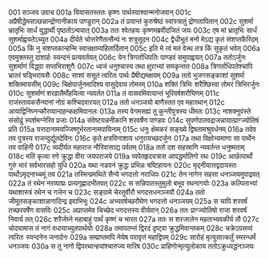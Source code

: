 001  सञ्जय उवाच
001a यियासतस्ततः कृष्णः पार्थस्याश्वान्मनोजवान्
001c अप्रैषीद्धेमसञ्छन्नान्द्रोणानीकाय पाण्डुरान्
002a तं प्रयान्तं कुरुश्रेष्ठं स्वांस्त्रातुं द्रोणतापितान्
002c सुशर्मा भ्रातृभिः सार्धं युद्धार्थी पृष्ठतोऽन्वयात्
003a ततः श्वेतहयः कृष्णमब्रवीदजितं जयः
003c एष मां भ्रातृभिः सार्धं सुशर्माह्वयतेऽच्युत
004a दीर्यते चोत्तरेणैतत्सैन्यं नः शत्रुसूदन
004c द्वैधीभूतं मनो मेऽद्य कृतं संशप्तकैरिदम्
005a किं नु संशप्तकान्हन्मि स्वान्रक्षाम्यहितार्दितान्
005c इति मे त्वं मतं वेत्थ तत्र किं सुकृतं भवेत्
006a एवमुक्तस्तु दाशार्हः स्यन्दनं प्रत्यवर्तयत्
006c येन त्रिगर्ताधिपतिः पाण्डवं समुपाह्वयत्
007a ततोऽर्जुनः सुशर्माणं विद्ध्वा सप्तभिराशुगैः
007c ध्वजं धनुश्चास्य तथा क्षुराभ्यां समकृन्तत
008a त्रिगर्ताधिपतेश्चापि भ्रातरं षड्भिरायसैः
008c साश्वं ससूतं त्वरितः पार्थः प्रैषीद्यमक्षयम्
009a ततो भुजगसङ्काशां सुशर्मा शक्तिमायसीम्
009c चिक्षेपार्जुनमादिश्य वासुदेवाय तोमरम्
010a शक्तिं त्रिभिः शरैश्छित्त्वा तोमरं त्रिभिरर्जुनः
010c सुशर्माणं शरव्रातैर्मोहयित्वा न्यवर्तत
011a तं वासवमिवायान्तं भूरिवर्षशरौघिणम्
011c राजंस्तावकसैन्यानां नोग्रं कश्चिदवारयत्
012a ततो धनञ्जयो बाणैस्तत एव महारथान्
012c आयाद्विनिघ्नन्कौरव्यान्दहन्कक्षमिवानलः
013a तस्य वेगमसह्यं तु कुन्तीपुत्रस्य धीमतः
013c नाशक्नुवंस्ते संसोढुं स्पर्शमग्नेरिव प्रजाः
014a संवेष्टयन्ननीकानि शरवर्षेण पाण्डवः
014c सुपर्णपातवद्राजन्नायात्प्राग्ज्योतिषं प्रति
015a यत्तदानामयज्जिष्णुर्भरतानामपायिनाम्
015c धनुः क्षेमकरं सङ्ख्ये द्विषतामश्रुवर्धनम्
016a तदेव तव पुत्रस्य राजन्दुर्द्यूतदेविनः
016c कृते क्षत्रविनाशाय धनुरायच्छदर्जुनः
017a तथा विक्षोभ्यमाणा सा पार्थेन तव वाहिनी
017c व्यदीर्यत महाराज नौरिवासाद्य पर्वतम्
018a ततो दश सहस्राणि न्यवर्तन्त धनुष्मताम्
018c मतिं कृत्वा रणे क्रुद्धा वीरा जयपराजये
019a व्यपेतहृदयत्रास आपद्धर्मातिगो रथः
019c आर्छत्पार्थो गुरुं भारं सर्वभारसहो युधि
020a यथा नडवनं क्रुद्धः प्रभिन्नः षष्टिहायनः
020c मृद्नीयात्तद्वदायस्तः पार्थोऽमृद्नाच्चमूं तव
021a तस्मिन्प्रमथिते सैन्ये भगदत्तो नराधिपः
021c तेन नागेन सहसा धनञ्जयमुपाद्रवत्
022a तं रथेन नरव्याघ्रः प्रत्यगृह्णादभीतवत्
022c स सन्निपातस्तुमुलो बभूव रथनागयोः
023a कल्पिताभ्यां यथाशास्त्रं रथेन च गजेन च
023c सङ्ग्रामे चेरतुर्वीरौ भगदत्तधनञ्जयौ
024a ततो जीमूतसङ्काशान्नागादिन्द्र इवाभिभूः
024c अभ्यवर्षच्छरौघेण भगदत्तो धनञ्जयम्
025a स चापि शरवर्षं तच्छरवर्षेण वासविः
025c अप्राप्तमेव चिच्छेद भगदत्तस्य वीर्यवान्
026a ततः प्राग्ज्योतिषो राजा शरवर्षं निवार्य तत्
026c शरैर्जघ्ने महाबाहुं पार्थं कृष्णं च भारत
027a ततः स शरजालेन महताभ्यवकीर्य तौ
027c चोदयामास तं नागं वधायाच्युतपार्थयोः
028a तमापतन्तं द्विरदं दृष्ट्वा क्रुद्धमिवान्तकम्
028c चक्रेऽपसव्यं त्वरितः स्यन्दनेन जनार्दनः
029a सम्प्राप्तमपि नेयेष परावृत्तं महाद्विपम्
029c सारोहं मृत्युसात्कर्तुं स्मरन्धर्मं धनञ्जयः
030a स तु नागो द्विपरथान्हयांश्चारुज्य मारिष
030c प्राहिणोन्मृत्युलोकाय ततोऽक्रुध्यद्धनञ्जयः

